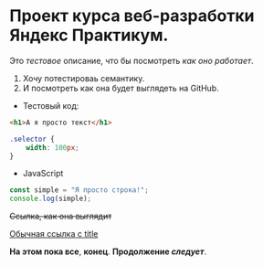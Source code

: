 # Проект курса веб-разработки Яндекс Практикум.

Это *тестовое* описание, что бы посмотреть _как оно работает_.

1. Хочу потестироваь семантику.
2. И посмотреть как она будет выглядеть на GitHub.

* Тестовый код:

```html
<h1>А я просто текст</h1>
```

```css
.selector {
    width: 100px;
}
```

* JavaScript

```javascript
const simple = "Я просто строка!";
console.log(simple);
```

~~Ссылка, как она выглядит~~

[Обычная ссылка с title](https://www.yandex.ru "Я Yandex!")


**На этом пока все**, __конец__.
**Продолжение _следует_**.

